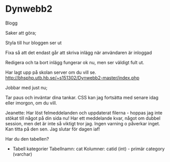 # Dynwebb2
Blogg


Saker att göra;

Styla till hur bloggen ser ut

Fixa så att det endast går att skriva inlägg när användaren är inloggad

Redigera och ta bort inlägg fungerar ok nu, men ser väldigt fult ut. 

Har lagt upp på skolan server om du vill se.
http://bhsphp.utb.hb.se/~s151302/Dynwebb2-master/index.php

Jobbar med just nu;

Tar paus och inväntar dina tankar. CSS kan jag fortsätta med senare idag eller imorgon, om du vill.

Jeanette: 
Har löst felmeddelanden och uppdaterat filerna - hoppas jag inte stökat till något på din sida nu!
Har ett meddelande kvar, något om dubbel session, men det är inte så viktigt tror jag. Ingen varning o påverkar inget. Kan titta på den sen. Jag slutar för dagen iaf!

Har du den tabellen?
- Tabell kategorier
Tabellnamn: cat
Kolumner:
catid (int) - primär
category (varchar)
